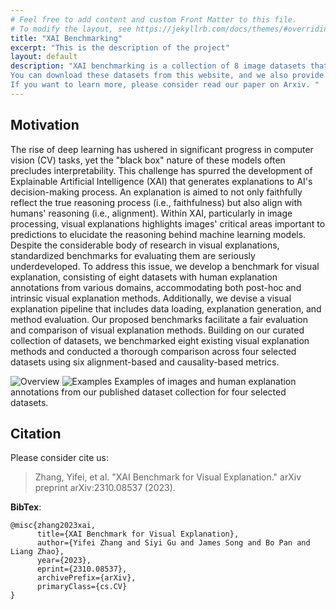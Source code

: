 ```yaml
---
# Feel free to add content and custom Front Matter to this file.
# To modify the layout, see https://jekyllrb.com/docs/themes/#overriding-theme-defaults
title: "XAI Benchmarking"
excerpt: "This is the description of the project"
layout: default
description: "XAI benchmarking is a collection of 8 image datasets that covers a variety of fields and aims to provide standardized benchmarks for visual explanation of Explainable AI (XAI). 
You can download these datasets from this website, and we also provide a user-friendly API with a quick start guide. 
If you want to learn more, please consider read our paper on Arxiv. "
---
```


## Motivation
The rise of deep learning has ushered in significant progress in computer vision (CV) tasks, yet the "black box" nature of these models often precludes interpretability. This challenge has spurred the development of Explainable Artificial Intelligence (XAI) that generates explanations to AI's decision-making process. An explanation is aimed to not only faithfully reflect the true reasoning process (i.e., faithfulness) but also align with humans' reasoning (i.e., alignment). Within XAI, particularly in image processing, visual explanations highlights images' critical areas important to predictions to elucidate the reasoning behind machine learning models. Despite the considerable body of research in visual explanations, standardized benchmarks for evaluating them are seriously underdeveloped. To address this issue, we develop a benchmark for visual explanation, consisting of eight datasets with human explanation annotations from various domains, accommodating both post-hoc and intrinsic visual explanation methods. Additionally, we devise a visual explanation pipeline that includes data loading, explanation generation, and method evaluation. Our proposed benchmarks facilitate a fair evaluation and comparison of visual explanation methods. Building on our curated collection of datasets, we benchmarked eight existing visual explanation methods and conducted a thorough comparison across four selected datasets using six alignment-based and causality-based metrics.
<!-- The rise of deep learning algorithms has led to significant advancements in computer vision tasks, 
but their "black box" nature has raised concerns regarding interpretability. 
Explainable AI (XAI) has emerged as a critical area of research aiming to open this "black box", 
and shed light on the decision-making process of AI models. 
Visual explanations, as a subset of Explainable Artificial Intelligence (XAI), 
provide intuitive insights into the decision-making processes of AI models handling visual data by highlighting influential areas in an input image. 
Despite extensive research conducted on visual explanations, 
the availability of corresponding real-world datasets with ground truth explanations is scarce in the context of image data. 
To bridge this gap, we introduce an XAI Benchmark comprising a datasets collection from diverse topics 
that provide both class labels and corresponding explanation annotations for images. 
We have processed data from diverse domains to align with our unified visual explanation framework. 
We introduce a comprehensive Visual Explanation pipeline, 
which integrates data loading, preprocessing, experimental setup, and model evaluation processes. 
This structure enables researchers to conduct fair comparisons of various visual explanation techniques. 
In addition, we provide a comprehensive review of over 10 evaluation methods for visual explanation to assist researchers in effectively utilizing our dataset collection. 
To further assess the performance of existing visual explanation methods, we conduct experiments on selected datasets using various evaluation metrics. 
We envision this benchmark could facilitate the advancement of visual explanation models. -->

<img src="/xaibenchmarking/images/overview.png" alt="Overview">

<img src="/xaibenchmarking/images/examples.png" alt="Examples">
Examples of images and human explanation annotations from our published dataset collection for four selected datasets.

## Citation
Please consider cite us: 

> Zhang, Yifei, et al. "XAI Benchmark for Visual Explanation." arXiv preprint arXiv:2310.08537 (2023).

**BibTex**: 
```
@misc{zhang2023xai,
      title={XAI Benchmark for Visual Explanation}, 
      author={Yifei Zhang and Siyi Gu and James Song and Bo Pan and Liang Zhao},
      year={2023},
      eprint={2310.08537},
      archivePrefix={arXiv},
      primaryClass={cs.CV}
}
```
